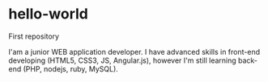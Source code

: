 # hello-world
First repository

I'am a junior WEB application developer. I have advanced skills in front-end developing (HTML5, CSS3, JS, Angular.js), however I'm still learning back-end (PHP, nodejs, ruby, MySQL).
